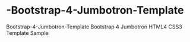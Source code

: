 # -Bootstrap-4-Jumbotron-Template
Bootstrap-4-Jumbotron-Template Bootstrap 4 Jumbotron HTML4 CSS3 Template Sample
